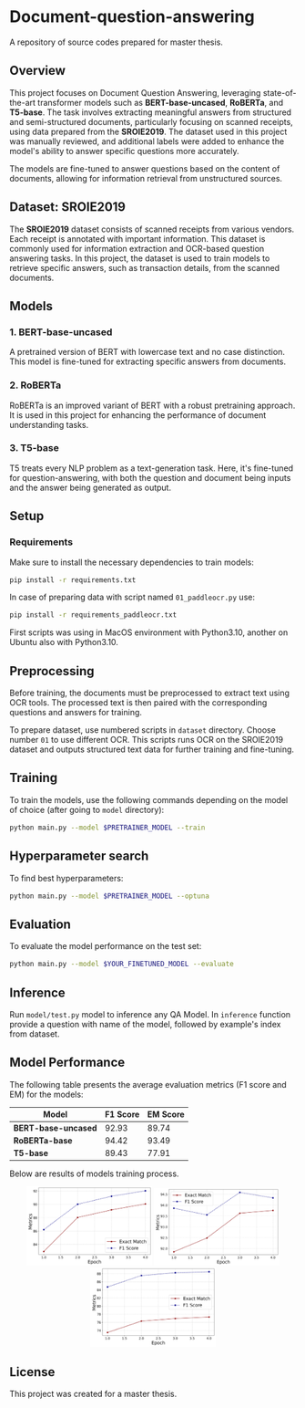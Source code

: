 # Document-question-answering
A repository of source codes prepared for master thesis.

## Overview
This project focuses on Document Question Answering, leveraging state-of-the-art transformer models such as **BERT-base-uncased**, **RoBERTa**, and **T5-base**. 
The task involves extracting meaningful answers from structured and semi-structured documents, particularly focusing on scanned receipts, using data prepared from the **SROIE2019**.
The dataset used in this project was manually reviewed, and additional labels were added to enhance the model's ability to answer specific questions more accurately.

The models are fine-tuned to answer questions based on the content of documents, allowing for information retrieval from unstructured sources.

## Dataset: SROIE2019
The **SROIE2019** dataset consists of scanned receipts from various vendors. Each receipt is annotated with important information.
This dataset is commonly used for information extraction and OCR-based question answering tasks. 
In this project, the dataset is used to train models to retrieve specific answers, such as transaction details, from the scanned documents.

## Models
### 1. **BERT-base-uncased**
A pretrained version of BERT with lowercase text and no case distinction. This model is fine-tuned for extracting specific answers from documents.

### 2. **RoBERTa**
RoBERTa is an improved variant of BERT with a robust pretraining approach. It is used in this project for enhancing the performance of document understanding tasks.

### 3. **T5-base**
T5 treats every NLP problem as a text-generation task. Here, it's fine-tuned for question-answering, with both the question and document being inputs and the answer being generated as output.

## Setup

### Requirements
Make sure to install the necessary dependencies to train models:

```bash
pip install -r requirements.txt
```

In case of preparing data with script named `01_paddleocr.py` use:

```bash
pip install -r requirements_paddleocr.txt
```
First scripts was using in MacOS environment with Python3.10, another on Ubuntu also with Python3.10.

## Preprocessing
Before training, the documents must be preprocessed to extract text using OCR tools. The processed text is then paired with the corresponding questions and answers for training.

To prepare dataset, use numbered scripts in `dataset` directory. Choose number `01` to use different OCR. This scripts runs OCR on the SROIE2019 dataset and outputs structured text data for further training and fine-tuning.

## Training
To train the models, use the following commands depending on the model of choice (after going to `model` directory):

```bash
python main.py --model $PRETRAINER_MODEL --train
```

## Hyperparameter search
To find best hyperparameters:
```bash
python main.py --model $PRETRAINER_MODEL --optuna
```

## Evaluation
To evaluate the model performance on the test set:
```bash
python main.py --model $YOUR_FINETUNED_MODEL --evaluate
```

## Inference
Run `model/test.py` model to inference any QA Model. 
In `inference` function provide a question with name of the model, followed by example's index from dataset.


## Model Performance
The following table presents the average evaluation metrics (F1 score and EM) for the models:

|         Model         | F1 Score | EM Score |
|-----------------------|----------|----------|
| **BERT-base-uncased** |  92.93   |  89.74   |
| **RoBERTa-base**      |  94.42   |  93.49   |
| **T5-base**           |  89.43   |  77.91   |

Below are results of models training process.
<p align="center">
  <img src="model/files/charts/train/bert-base-uncased.png" alt="BERT" width="220" />
  <img src="model/files/charts/train/roberta-base.png" alt="RoBERTa" width="220" />
  <img src="model/files/charts/train/t5-base.png" alt="T5" width="220" />
</p>

## License
This project was created for a master thesis.